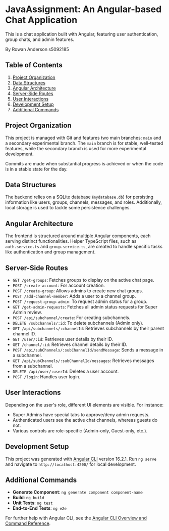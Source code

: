 # JavaAssignment: An Angular-based Chat Application

This is a chat application built with Angular, featuring user authentication, group chats, and admin features. 

By Rowan Anderson
s5092185

## Table of Contents

1. [Project Organization](#project-organization)
2. [Data Structures](#data-structures)
3. [Angular Architecture](#angular-architecture)
4. [Server-Side Routes](#server-side-routes)
5. [User Interactions](#user-interactions)
6. [Development Setup](#development-setup)
7. [Additional Commands](#additional-commands)

## Project Organization

This project is managed with Git and features two main branches: `main` and a secondary experimental branch. The `main` branch is for stable, well-tested features, while the secondary branch is used for more experimental development.

Commits are made when substantial progress is achieved or when the code is in a stable state for the day.

## Data Structures

The backend relies on a SQLite database (`mydatabase.db`) for persisting information like users, groups, channels, messages, and roles. Additionally, local storage is used to tackle some persistence challenges.

## Angular Architecture

The frontend is structured around multiple Angular components, each serving distinct functionalities. Helper TypeScript files, such as `auth.service.ts` and `group.service.ts`, are created to handle specific tasks like authentication and group management.

## Server-Side Routes

- `GET /get-groups`: Fetches groups to display on the active chat page.
- `POST /create-account`: For account creation.
- `POST /create-group`: Allows admins to create new chat groups.
- `POST /add-channel-member`: Adds a user to a channel group.
- `POST /request-group-admin`: To request admin status for a group.
- `GET /get-admin-requests`: Fetches all admin status requests for Super Admin review.
- `POST /api/subchannel/create`: For creating subchannels.
- `DELETE /subchannels/:id`: To delete subchannels (Admin only).
- `GET /api/subchannels/:channelId`: Retrieves subchannels by their parent channel ID.
- `GET /user/:id`: Retrieves user details by their ID.
- `GET /channel/:id`: Retrieves channel details by their ID.
- `POST /api/subChannels/:subChannelId/sendMessage`: Sends a message in a subchannel.
- `GET /api/subChannels/:subChannelId/messages`: Retrieves messages from a subchannel.
- `DELETE /api/user/:userId`: Deletes a user account.
- `POST /login`: Handles user login.


## User Interactions

Depending on the user's role, different UI elements are visible. For instance:

- Super Admins have special tabs to approve/deny admin requests.
- Authenticated users see the active chat channels, whereas guests do not.
- Various controls are role-specific (Admin-only, Guest-only, etc.).

## Development Setup

This project was generated with [Angular CLI](https://github.com/angular/angular-cli) version 16.2.1. Run `ng serve` and navigate to `http://localhost:4200/` for local development.

## Additional Commands

- **Generate Component**: `ng generate component component-name`
- **Build**: `ng build`
- **Unit Tests**: `ng test`
- **End-to-End Tests**: `ng e2e`

For further help with Angular CLI, see the [Angular CLI Overview and Command Reference](https://angular.io/cli).
